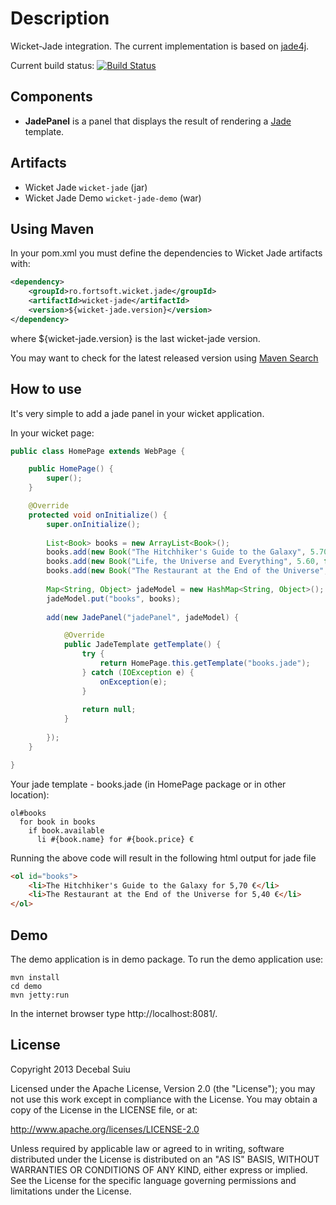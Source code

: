 Description
=====================
Wicket-Jade integration. The current implementation is based on [jade4j](https://github.com/neuland/jade4j).

Current build status: [![Build Status](https://buildhive.cloudbees.com/job/decebals/job/wicket-jade/badge/icon)](https://buildhive.cloudbees.com/job/decebals/job/wicket-jade/)

Components
-------------------
- **JadePanel** is a panel that displays the result of rendering a [Jade](http://jade-lang.com/) template.

Artifacts
-------------------
- Wicket Jade `wicket-jade` (jar)
- Wicket Jade Demo `wicket-jade-demo` (war)

Using Maven
-------------------
In your pom.xml you must define the dependencies to Wicket Jade artifacts with:

```xml
<dependency>
    <groupId>ro.fortsoft.wicket.jade</groupId>
    <artifactId>wicket-jade</artifactId>
    <version>${wicket-jade.version}</version>
</dependency>    
```

where ${wicket-jade.version} is the last wicket-jade version.

You may want to check for the latest released version using [Maven Search](http://search.maven.org/#search%7Cga%7C1%7Cwicket-jade)

How to use
-------------------
It's very simple to add a jade panel in your wicket application.

In your wicket page:

```java
public class HomePage extends WebPage {

    public HomePage() {
	    super();		
    }

    @Override
    protected void onInitialize() {
	    super.onInitialize();
	
	    List<Book> books = new ArrayList<Book>();
	    books.add(new Book("The Hitchhiker's Guide to the Galaxy", 5.70, true));
	    books.add(new Book("Life, the Universe and Everything", 5.60, false));
	    books.add(new Book("The Restaurant at the End of the Universe", 5.40, true));
	
	    Map<String, Object> jadeModel = new HashMap<String, Object>();
	    jadeModel.put("books", books);
	
	    add(new JadePanel("jadePanel", jadeModel) {

		    @Override
		    public JadeTemplate getTemplate() {
			    try {
				    return HomePage.this.getTemplate("books.jade");
			    } catch (IOException e) {
				    onException(e);
			    }
			
			    return null;
		    }
		
	    });
    }  

}
```

Your jade template - books.jade (in HomePage package or in other location):

```
ol#books
  for book in books
    if book.available
      li #{book.name} for #{book.price} €    
```
    
Running the above code will result in the following html output for jade file

```html
<ol id="books">
    <li>The Hitchhiker's Guide to the Galaxy for 5,70 €</li>
    <li>The Restaurant at the End of the Universe for 5,40 €</li>
</ol>
```

Demo
-------------------
The demo application is in demo package.
To run the demo application use:  
 
    mvn install
    cd demo
    mvn jetty:run

In the internet browser type http://localhost:8081/.

License
--------------
Copyright 2013 Decebal Suiu
 
Licensed under the Apache License, Version 2.0 (the "License"); you may not use this work except in compliance with
the License. You may obtain a copy of the License in the LICENSE file, or at:
 
http://www.apache.org/licenses/LICENSE-2.0
 
Unless required by applicable law or agreed to in writing, software distributed under the License is distributed on
an "AS IS" BASIS, WITHOUT WARRANTIES OR CONDITIONS OF ANY KIND, either express or implied. See the License for the
specific language governing permissions and limitations under the License.
